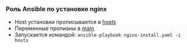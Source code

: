 ### Роль Ansible по установке nginx
* Host установки прописывается в [hosts](https://github.com/keeper521/otus_linux/edit/main/lessons/Ansible/hosts)
* Переменные пропианы в [main](https://github.com/keeper521/otus_linux/blob/main/lessons/Ansible/nginx/vars/main.yml)
* Запускается командой: ```ansible-playbook nginx-install.yaml -i hosts```
